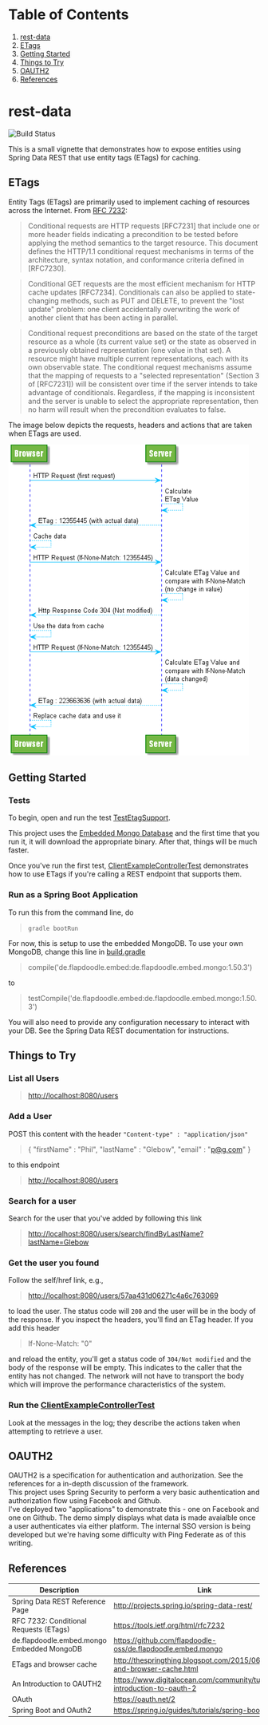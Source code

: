 # Table of Contents
1. [rest-data](#rest-data)
2. [ETags](#etags)
3. [Getting Started](#getting-started)
4. [Things to Try](#things-to-try)
5. [OAUTH2](#oauth2)
6. [References](#references)
 

# rest-data
![Build Status](https://travis-ci.org/pglebow/rest-data.svg?branch=master)

This is a small vignette that demonstrates how to expose entities using Spring Data REST that use entity tags (ETags) for caching.

## ETags
Entity Tags (ETags) are primarily used to implement caching of resources across the Internet.  From [RFC 7232](https://tools.ietf.org/html/rfc7232):

> Conditional requests are HTTP requests [RFC7231] that include one or
   more header fields indicating a precondition to be tested before
   applying the method semantics to the target resource.  This document
   defines the HTTP/1.1 conditional request mechanisms in terms of the
   architecture, syntax notation, and conformance criteria defined in
   [RFC7230].
   
>   Conditional GET requests are the most efficient mechanism for HTTP
   cache updates [RFC7234].  Conditionals can also be applied to
   state-changing methods, such as PUT and DELETE, to prevent the "lost
   update" problem: one client accidentally overwriting the work of
   another client that has been acting in parallel.

>   Conditional request preconditions are based on the state of the
   target resource as a whole (its current value set) or the state as
   observed in a previously obtained representation (one value in that
   set).  A resource might have multiple current representations, each
   with its own observable state.  The conditional request mechanisms
   assume that the mapping of requests to a "selected representation"
   (Section 3 of [RFC7231]) will be consistent over time if the server
   intends to take advantage of conditionals.  Regardless, if the
   mapping is inconsistent and the server is unable to select the
   appropriate representation, then no harm will result when the
   precondition evaluates to false.

The image below depicts the requests, headers and actions that are taken when ETags are used.

![](images/etags.png?raw=true "Image credit: http://thespringthing.blogspot.com/2015/06/etags-and-browser-cache.html")

## Getting Started

### Tests
To begin, open and run the test [TestEtagSupport](src/test/java/com/glebow/demo/controller/TestEtagSupport.java).

This project uses the [Embedded Mongo Database](https://github.com/flapdoodle-oss/de.flapdoodle.embed.mongo) and the first time that you run it, it will download the appropriate binary.  After that, things will be much faster.

Once you've run the first test, [ClientExampleControllerTest](src/test/java/com/glebow/demo/controller/ClientExampleControllerTest.java) demonstrates how to use ETags if you're calling a REST endpoint that supports them.

### Run as a Spring Boot Application
To run this from the command line, do

> `gradle bootRun`

For now, this is setup to use the embedded MongoDB.  To use your own MongoDB, change this line in [build.gradle](build.gradle)

> compile('de.flapdoodle.embed:de.flapdoodle.embed.mongo:1.50.3')

to

> testCompile('de.flapdoodle.embed:de.flapdoodle.embed.mongo:1.50.3')

You will also need to provide any configuration necessary to interact with your DB.  See the Spring Data REST documentation for instructions.

## Things to Try
### List all Users

> [http://localhost:8080/users](http://localhost:8080/users)

### Add a User
POST this content with the header `"Content-type" : "application/json"` 

> { "firstName" : "Phil", "lastName" : "Glebow", "email" : "p@g.com" }

to this endpoint

> [http://localhost:8080/users](http://localhost:8080/users)


### Search for a user
Search for the user that you've added by following this link

> [http://localhost:8080/users/search/findByLastName?lastName=Glebow](http://localhost:8080/users/search/findByLastName?lastName=Glebow)

### Get the user you found
Follow the self/href link, e.g., 

> [http://localhost:8080/users/57aa431d06271c4a6c763069](http://localhost:8080/users/57aa431d06271c4a6c763069)

to load the user.  The status code will `200` and the user will be in the body of the response.  If you inspect the headers, you'll find an ETag header.  If you add this header

> If-None-Match: "0"

and reload the entity, you'll get a status code of `304/Not modified` and the body of the response will be empty.  This indicates to the caller that the entity has not changed.  The network will not have to transport the body which will improve the performance characteristics of the system.

### Run the [ClientExampleControllerTest](src/test/java/com/glebow/demo/controller/ClientExampleControllerTest.java)
Look at the messages in the log; they describe the actions taken when attempting to retrieve a user.

## OAUTH2
OAUTH2 is a specification for authentication and authorization.  See the references for a in-depth discussion of the framework.  
This project uses Spring Security to perform a very basic authentication and authorization flow using Facebook and Github.  
I've deployed two "applications" to demonstrate this - one on Facebook and one on Github.
The demo simply displays what data is made avaialble once a user authenticates via either platform.
The internal SSO version is being developed but we're having some difficulty with Ping Federate as of this writing.

## References
| Description | Link |
| ---- | ---- |
| Spring Data REST Reference Page | http://projects.spring.io/spring-data-rest/ |
| RFC 7232: Conditional Requests (ETags) | https://tools.ietf.org/html/rfc7232 |
| de.flapdoodle.embed.mongo Embedded MongoDB | https://github.com/flapdoodle-oss/de.flapdoodle.embed.mongo |
| ETags and browser cache | http://thespringthing.blogspot.com/2015/06/etags-and-browser-cache.html |
| An Introduction to OAUTH2 | https://www.digitalocean.com/community/tutorials/an-introduction-to-oauth-2 |
| OAuth | https://oauth.net/2 |
| Spring Boot and OAuth2 | https://spring.io/guides/tutorials/spring-boot-oauth2/ |